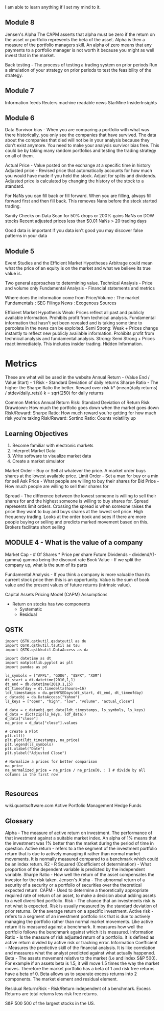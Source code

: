 I am able to learn anything if I set my mind to it.

## Module 8
Jensen's Alpha
The CAPM asserts that alpha must be zero if the return on the asset or portfolio represents the beta of the asset.
Alpha is then a measure of the portfolio managers skill.
An alpha of zero means that any payments to a portfolio manager is not worth it because you might as well invest that in the market.

Back testing - The process of testing a trading system on prior periods
Run a simulation of your strategy on prior periods to test the feasibility of the strategy.


## Module 7
Information feeds
Reuters machine readable news
StarMine
InsiderInsights


## Module 6
Data
Survivor bias - When you are comparing a portfolio with what was there historically, you only see the companies that have survived. The data about the companies that died will not be in your analysis because they don't exist anymore.
You need to make your analysis survivor bias free. This could be by taking many random portfolios and testing the trading strategy on all of them.

Actual Price - Value posted on the exchange at a specific time in history
Adjusted price - Revised price that automatically accounts for how much you would have made if you held the stock. Adjust for splits and dividends. Adjusted price is calculated by changing the history of the stock to a standard.

For NaNs you can fill back or fill forward. When you are filling, always fill forward first and then fill back. This removes Nans before the stock started trading.

Sanity Checks on Data
Scan for 50% drops or 200% gains
NaNs on DOW stocks
Recent adjusted prices less than $0.01
NaNs > 20 trading days

Good data is important
If you data isn't good you may discover false patterns in your data


## Module 5
Event Studies and the Efficient Market Hypotheses
Arbitrage could mean what the price of an equity is on the market and what we believe its true value is.

Two general approaches to determining value.
Technical Analysis - Price and volume only
Fundamental Analysis - Financial statements and metrics

Where does the information come from
Price/Volume : The market
Fundamentals : SEC Filings
News : Exogenous Sources

Efficient Market Hypothesis
Weak: Prices reflect all past and publicly available information. Prohibits profit from technical analysis. Fundamental information that hasn't yet been revealed and is taking some time to percolate in the news can be exploited.
Semi Strong: Weak + Prices change instantly to reflect new publicly available information. Prohibits profit from technical analysis and fundamental analysis.
Strong: Semi Strong + Prices react immediately. This includes insider trading. Hidden Information.


# Metrics
These are what will be used in the website
Annual Return - (Value End / Value Start) - 1
Risk - Standard Deviation of daily returns
Sharpe Ratio - The higher the Sharpe Ratio the better. Reward over risk
    k* (mean(daily returns) / stdev(daily_rets))
    k = sqrt(250) for daily returns

Common Metrics
Annual Return
Risk: Standard Deviation of Return
Risk Drawdown: How much the portfolio goes down when the market goes down
Risk/Reward: Sharpe Ratio: How much reward you're getting for how much risk you're taking
Risk/Reward: Sortino Ratio: Counts volatility up



## Learning Objectives
1. Become familiar with electronic markets
2. Interpret Market Data
3. Write software to visualize market data
4. Create a market simulator



Market Order - Buy or Sell at whatever the price. A market order buys shares at the lowest available price.
Limit Order - Set a max for buy or a min for sell
Ask Price - What people are willing to buy their shares for
Bid Price - How much people are willing to sell their shares for

Spread - The difference between the lowest someone is willing to sell their shares for and the highest someone is willing to buy shares for. Spread represents limit orders.
Crossing the spread is when someone raises the price they want to buy and buys shares at the lowest sell price.
High frequency trading. Looks at the order book and sees if there are more people buying or selling and predicts marked movement based on this.
Brokers facilitate short selling

## MODULE 4 - What is the value of a company
Market Cap  - # Of Shares * Price per share
Future Dividends - dividend/(1-gamma) gamma being the discount rate
Book Value - If we split the company up, what is the sum of its parts

Fundamental Analysis - If you think a company is more valuable than its current stock price then this is an opportunity. Value is the sum of book value and the present values of future returns (intrinsic value).

Capital Assets Pricing Model (CAPM)
Assumptions
 - Return on stocks has two components
    - Systematic
    - Residual


## QSTK
```
import QSTK.qstkutil.qsdateutil as du
import QSTK.qstkutil.tsutil as tsu
import QSTK.qstkkutil.DataAccess as da

import datetime as dt
import matplotlib.pyplot as plt
import pandas as pd

ls_symbols = ["APPL", "GOOG", "$SPX", "XOM"]
dt_start = dt.datetime(2010,1,1)
dt_end = db.datetime(2010,1,15)
dt_timeofday = dt.timedelta(hours=16)
ldt_timestamps = du.getNYSEDays(dt_start, dt_end, dt_timeofday)
c_dataobj = da.DataAccess("Yahoo")
ls_keys = ["open", "high", "low", "volume", "actual_close"]

d_data = c_dataobj.get_data(ldt_timestamps, ls_symbols, ls_keys)
d_data = dict(zip(ls_keys, ldf_data))
d_data["close"]
na_price = d_data["close"].values

# Create a Plot
plt.clf()
plt.plot(ldt_timestamps, na_price)
plt.legend(ls_symbols)
plt.xlabel("Date")
plt.ylabel("Adjusted Close")

# Normalize a prices for better comparison
na_price
na_normalized_price = na_price / na_price[0, : ] # divide by all columns in the first row


```


## Resources
wiki.quantsoftware.com
Active Portfolio Management
Hedge Funds

## Glossary
Alpha - The measure of active return on investment. The performance of that investment against a suitable market index. An alpha of 1% means that the investment was 1% better than the market during the period of time in question.
Active return - refers to a the segment of the investment portfolio return that is due to actively managing it rather than normal market movements. It is normally measured compared to a benchmark which could be an index return.
R2 - R Squared (Coefficient of determination) - What proportion of the dependent variable is predicted by the independent variable.
Sharpe Ratio - How well the return of the asset compensates the investor for the risk taken.
Jensen's Alpha - The abnormal return of a security of a security or a portfolio of securities over the theoretical expected return.
CAPM - Used to determine a theoretically appropriate required rate of return of an asset, to make a decision about adding assets to a well diversified portfolio.
Risk - The chance that an investments risk is not what is expected. Risk is usually measured by the standard deviation of prior returns. Or the average return on a specific investment.
Active risk - refers to a segment of an investment portfolio risk that is due to actively managing the portfolio rather than normal market movements. Like active return it is measured against a benchmark. It measures how well the portfolio follows the benchmark against which it is measured.
Information Ratio - Is the measure of risk adjusted return of a portfolio. It is defined as active return divided by active risk or tracking error.
Information Coefficient - Measures the predictive skill of the financial analysis. It is like correlation and measures what the analyst predicted against what actually happened.  
Beta - The assets movement relative to the market (i.e and index S&P 500). For example if an assets beta is 1.5, it will move 1.5 times the way the market moves. Therefore the market portfolio has a beta of 1 and risk free returns have a beta of 0. Beta allows us to separate excess returns into 2 components. The market element and residual element.

Residual Return/Risk - Risk/Return independent of a benchmark.
Excess Returns are total returns less risk free returns.

S&P 500 500 of the largest stocks in the US.
